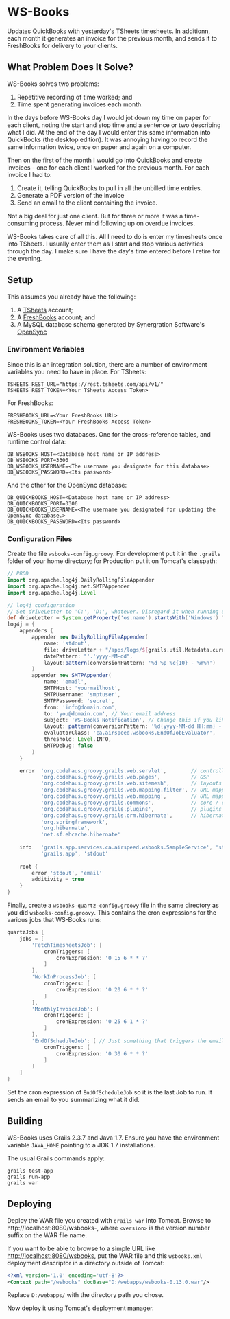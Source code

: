 # WS-Books

Updates QuickBooks with yesterday's TSheets timesheets. In additionn, each month it generates an invoice for the previous month, and sends it to FreshBooks for delivery to your clients. 

## What Problem Does It Solve?

WS-Books solves two problems:

1. Repetitive recording of time worked; and
2. Time spent generating invoices each month.

In the days before WS-Books day I would jot down my time on paper for each client, noting the start and stop time and a sentence or two describing what I did. At the end of the day I would enter this same information into QuickBooks (the desktop edition). It was annoying having to record the same information twice, once on paper and again on a computer.

Then on the first of the month I would go into QuickBooks and create invoices - one for each client I worked for the previous month. For each invoice I had to:

1. Create it, telling QuickBooks to pull in all the unbilled time entries.
2. Generate a PDF version of the invoice
3. Send an email to the client containing the invoice.

Not a big deal for just one client. But for three or more it was a time-consuming process. Never mind following up on overdue invoices.

WS-Books takes care of all this. All I need to do is enter my timesheets once into TSheets. I usually enter them as I start and stop various activities through the day. I make sure I have the day's time entered before I retire for the evening.

## Setup

This assumes you already have the following:

1. A [TSheets](https://www.tsheets.com/) account;
2. A [FreshBooks](http://www.freshbooks.com/) account; and
3. A MySQL database schema generated by Synergration Software's [OpenSync](http://synergration.com/software/opensync/)

### Environment Variables

Since this is an integration solution, there are a number of environment variables you need to have in place. For TSheets:

```
TSHEETS_REST_URL="https://rest.tsheets.com/api/v1/"
TSHEETS_REST_TOKEN=<Your TSheets Access Token>
```

For FreshBooks:
```
FRESHBOOKS_URL=<Your FreshBooks URL>
FRESHBOOKS_TOKEN=<Your FreshBooks Access Token>
```

WS-Books uses two databases. One for the cross-reference tables, and runtime control data:
```
DB_WSBOOKS_HOST=<Database host name or IP address>
DB_WSBOOKS_PORT=3306
DB_WSBOOKS_USERNAME=<The username you designate for this database>
DB_WSBOOKS_PASSWORD=<Its password>
```

And the other for the OpenSync database:
```
DB_QUICKBOOKS_HOST=<Database host name or IP address>
DB_QUICKBOOKS_PORT=3306
DB_QUICKBOOKS_USERNAME=<The username you designated for updating the OpenSync database.>
DB_QUICKBOOKS_PASSWORD=<Its password>
```

### Configuration Files

Create the file `wsbooks-config.groovy`. For development put it in the `.grails` folder of your home directory; for Production put it on Tomcat's classpath:

```Groovy
// PROD
import org.apache.log4j.DailyRollingFileAppender
import org.apache.log4j.net.SMTPAppender
import org.apache.log4j.Level

// log4j configuration
// Set driveLetter to 'C:', 'D:', whatever. Disregard it when running on *NIX boxes.
def driveLetter = System.getProperty('os.name').startsWith('Windows') ? 'D:' : ''
log4j = {
	appenders {
		appender new DailyRollingFileAppender(
			name: 'stdout',
			file: driveLetter + "/apps/logs/${grails.util.Metadata.current.getApplicationName()}.log",
			datePattern: "'.'yyyy-MM-dd",
			layout:pattern(conversionPattern: '%d %p %c{10} - %m%n')
		)
		appender new SMTPAppender(
			name: 'email',
			SMTPHost: 'yourmailhost',
			SMTPUsername: 'smptuser',
			SMTPPassword: 'secret',
			from: 'info@domain.com',
			to: 'you@domain.com', // Your email address
			subject: 'WS-Books Notification', // Change this if you like
			layout: pattern(conversionPattern: '%d{yyyy-MM-dd HH:mm} - %m%n'),
			evaluatorClass: 'ca.airspeed.wsbooks.EndOfJobEvaluator',
			threshold: Level.INFO,
			SMTPDebug: false
		)
	}

	error  'org.codehaus.groovy.grails.web.servlet',        // controllers
		   'org.codehaus.groovy.grails.web.pages',          // GSP
		   'org.codehaus.groovy.grails.web.sitemesh',       // layouts
		   'org.codehaus.groovy.grails.web.mapping.filter', // URL mapping
		   'org.codehaus.groovy.grails.web.mapping',        // URL mapping
		   'org.codehaus.groovy.grails.commons',            // core / classloading
		   'org.codehaus.groovy.grails.plugins',            // plugins
		   'org.codehaus.groovy.grails.orm.hibernate',      // hibernate integration
		   'org.springframework',
		   'org.hibernate',
		   'net.sf.ehcache.hibernate'
		   
	info   'grails.app.services.ca.airspeed.wsbooks.SampleService', 'stdout', 'email',
	       'grails.app', 'stdout'
	
	root {
		error 'stdout', 'email'
		additivity = true
	}
}
```

Finally, create a `wsbooks-quartz-config.groovy` file in the same directory as you did `wsbooks-config.groovy`. This contains the cron expressions for the various jobs that WS-Books runs:

```Groovy
quartzJobs {
	jobs = [
		'FetchTimesheetsJob': [
			cronTriggers: [
				cronExpression: '0 15 6 * * ?'
			]
		],
		'WorkInProcessJob': [
			cronTriggers: [
				cronExpression: '0 20 6 * * ?'
			]
		],
		'MonthlyInvoiceJob': [
			cronTriggers: [
				cronExpression: '0 25 6 1 * ?'
			]
		],
		'EndOfScheduleJob': [ // Just something that triggers the email to go out.
			cronTriggers: [
				cronExpression: '0 30 6 * * ?'
			]
		]
	]
}
```

Set the cron expression of `EndOfScheduleJob` so it is the last Job to run. It sends an email to you summarizing what it did.

## Building

WS-Books uses Grails 2.3.7 and Java 1.7. Ensure you have the environment variable `JAVA_HOME` pointing to a JDK 1.7 installations.

The usual Grails commands apply:

```
grails test-app
grails run-app
grails war
```

## Deploying

Deploy the WAR file you created with `grails war` into Tomcat. Browse to http://localhost:8080/wsbooks-<version>, where `<version>` is the version number suffix on the WAR file name.

If you want to be able to browse to a simple URL like [http://localhost:8080/wsbooks](http://localhost:8080/wsbooks), put the WAR file and this `wsbooks.xml` deployment descriptor in a directory outside of Tomcat:

```XML
<?xml version='1.0' encoding='utf-8'?>
<Context path="/wsbooks" docBase="D:/webapps/wsbooks-0.13.0.war"/>
```

Replace `D:/webapps/` with the directory path you chose.

Now deploy it using Tomcat's deployment manager.
